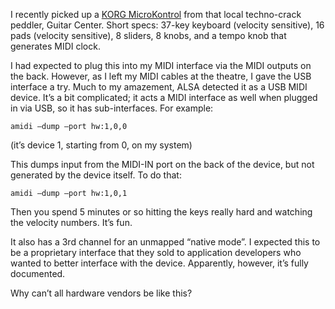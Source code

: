 <!--# set var="title" value="KORG MicroKontrol in Linux" -->
<!--# set var="date" value="2006-06-06" -->

<!--# include file="include/top.html" -->

I recently picked up a [KORG MicroKontrol](http://www.korg.com/gear/info.asp?a_prod_no=microkontrol&category_id=8) from that local techno-crack peddler, Guitar Center. Short specs: 37-key keyboard (velocity sensitive), 16 pads (velocity sensitive), 8 sliders, 8 knobs, and a tempo knob that generates MIDI clock.

I had expected to plug this into my MIDI interface via the MIDI outputs on the back. However, as I left my MIDI cables at the theatre, I gave the USB interface a try. Much to my amazement, ALSA detected it as a USB MIDI device. It’s a bit complicated; it acts a MIDI interface as well when plugged in via USB, so it has sub-interfaces. For example:

	amidi –dump –port hw:1,0,0

(it’s device 1, starting from 0, on my system)

This dumps input from the MIDI-IN port on the back of the device, but not generated by the device itself. To do that:

	amidi –dump –port hw:1,0,1

Then you spend 5 minutes or so hitting the keys really hard and watching the velocity numbers. It’s fun.

It also has a 3rd channel for an unmapped “native mode”. I expected this to be a proprietary interface that they sold to application developers who wanted to better interface with the device. Apparently, however, it’s fully documented.

Why can’t all hardware vendors be like this?

<!--# include file="include/bottom.html" -->
